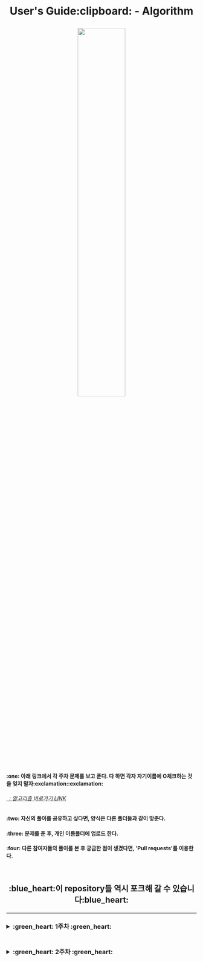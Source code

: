 <h1 align = "center"> User's Guide:clipboard: - Algorithm</p>

<img src="https://quotefancy.com/media/wallpaper/3840x2160/386847-Robert-H-Schuller-Quote-Tough-times-never-last-but-tough-people-do.jpg" width="50%"/>

<h4>:one: 아래 링크에서 각 주차 문제를 보고 푼다. 다 하면 각자 자기이름에 O체크하는 것을 잊지 말자:exclamation::exclamation: </p>
<a href = "https://docs.google.com/spreadsheets/d/1SySxnr7KsptZtsbRjxXab3WepswQ34-kEJ-pxEWZluk/edit#gid=805159952"><h6>&nbsp;&nbsp;: 알고리즘 바로가기 LINK</a>
<h4>:two: 자신의 풀이를 공유하고 싶다면, 양식은 다른 폴더들과 같이 맞춘다.
<h4>:three: 문제를 푼 후, 개인 이름폴더에 업로드 한다.</p>
<h4>:four: 다른 참여자들의 풀이를 본 후 궁금한 점이 생겼다면, 'Pull requests'를 이용한다.</p>
<br>
<h2 align='center'> :blue_heart:이 repository들 역시 포크해 갈 수 있습니다:blue_heart: </p>
<hr>
<h3><details>
<summary> :green_heart: 1주차 :green_heart: </summary>
<a href = "https://blog.naver.com/gomdorij/222378166335"><h3> :notebook_with_decorative_cover: 강의노트 : Stack, Queue </a>
<a href = "https://blog.naver.com/gomdorij/222386647914"><h3> :sweat: 접근방식 </a></details>
<br>
<h3><details>
<summary> :green_heart: 2주차 :green_heart: </summary>
<a href = "https://blog.naver.com/gomdorij/222397074903"><h3> :notebook_with_decorative_cover: 강의노트 : 완전탐색, 이분탐색 </a></details> 
<br>
<br>
